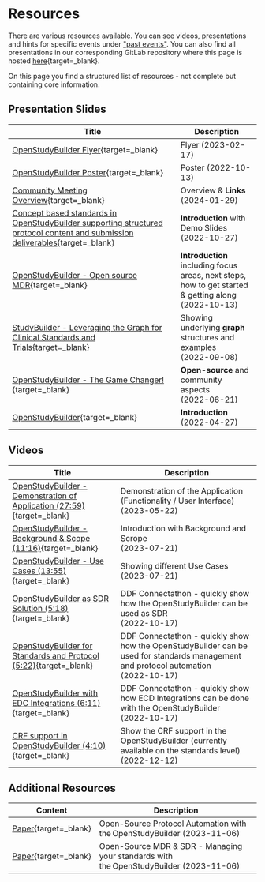 # Resources

There are various resources available. You can see videos, presentations and hints for specific events under ["past events"](./info_events_past.md). You can also find all presentations in our corresponding GitLab repository where this page is hosted [here](https://gitlab.com/Novo-Nordisk/nn-public/openstudybuilder/project-description/-/tree/main/docs/presentations){target=_blank}. 

On this page you find a structured list of resources - not complete but containing core information. 

## Presentation Slides

Title | Description
-- | --
[OpenStudyBuilder Flyer](./presentations/2023-02-17-Flyer.pdf){target=_blank} | Flyer (2023-02-17)
[OpenStudyBuilder Poster](./presentations/2022-10-13-OpenStudyBuilder-PHUSE-SDE-Poster.pdf){target=_blank} | Poster (2022-10-13)
[Community Meeting Overview](./presentations/2024-01-29-CommunityMeeting.pdf){target=_blank} | Overview & **Links** (2024-01-29)
[Concept based standards in OpenStudyBuilder supporting structured protocol content and submission deliverables](./presentations/2022-10-27-OpenStudyBuilderWithDemo-CDISC-US-Interchange.pdf){target=_blank} | **Introduction** with Demo Slides (2022-10-27)
[OpenStudyBuilder - Open source MDR](./presentations/2022-10-13-OpenStudyBuilder-PHUSE-SDE-Copenhagen.pdf){target=_blank} | **Introduction** including focus areas, next steps, how to get started & getting along <br/>(2022-10-13)
[StudyBuilder - Leveraging the Graph for Clinical Standards and Trials](./presentations/2022-09-08-GraphSummitCopenhagen_StudyBuilder.pdf){target=_blank} | Showing underlying **graph** structures and examples <br/>(2022-09-08) 
[OpenStudyBuilder - The Game Changer!](./presentations/2022-06-21-PHUSE%20SDE%20Basel.pdf){target=_blank} | **Open-source** and community aspects <br/>(2022-06-21)
[OpenStudyBuilder](./presentations/2022-04-27-CDISC-EU-Interchange-StudyBuilder.pdf){target=_blank} | **Introduction** (2022-04-27)

## Videos

Title | Description
-- | --
[OpenStudyBuilder - Demonstration of Application (27:59)](https://www.youtube.com/watch?v=dL5CY0BwfEs){target=_blank} | Demonstration of the Application (Functionality / User Interface)<br>(2023-05-22)
[OpenStudyBuilder - Background & Scope (11:16)](https://www.youtube.com/watch?v=dagWWR3ZBao){target=_blank} | Introduction with Background and Scrope<br>(2023-07-21)
[OpenStudyBuilder - Use Cases (13:55)](https://www.youtube.com/watch?v=O-li4eBWVPM){target=_blank} | Showing different Use Cases<br>(2023-07-21)
[OpenStudyBuilder as SDR Solution (5:18)](https://www.youtube.com/watch?v=SB3AFJJQj-c){target=_blank} | DDF Connectathon - quickly show how the OpenStudyBuilder can be used as SDR<br>(2022-10-17)
[OpenStudyBuilder for Standards and Protocol (5:22)](https://www.youtube.com/watch?v=rUOIwqVWGII){target=_blank} | DDF Connectathon - quickly show how the OpenStudyBuilder can be used for standards management and protocol automation<br>(2022-10-17)
[OpenStudyBuilder with EDC Integrations (6:11)](https://www.youtube.com/watch?v=gGYkZGjWprs){target=_blank} | DDF Connectathon - quickly show how ECD Integrations can be done with the OpenStudyBuilder<br>(2022-10-17)
[CRF support in OpenStudyBuilder (4:10)](https://www.youtube.com/watch?v=ubG9IJU9wVQ){target=_blank} | Show the CRF support in the OpenStudyBuilder (currently available on the standards level)<br>(2022-12-12)

## Additional Resources

Content | Description
-- | --
[Paper](./presentations/2023-11-06-PHUSE_Paper_TT07.pdf){target=_blank} | Open-Source Protocol Automation with the OpenStudyBuilder (2023-11-06)
[Paper](./presentations/2023-11-06-PHUSE_Paper_SI03.pdf){target=_blank} | Open-Source MDR & SDR - Managing your standards with the OpenStudyBuilder (2023-11-06)